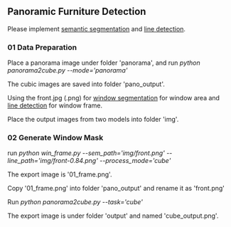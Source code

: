 ## Panoramic Furniture Detection
Please implement [semantic segmentation](https://github.com/CSAILVision/semantic-segmentation-pytorch) and [line detection](https://github.com/zhou13/lcnn). 

### 01 Data Preparation 
Place a panorama image under folder 'panorama', and run *python panorama2cube.py --mode='panorama'*

The cubic images are saved into folder 'pano_output'.

Using the front.jpg (.png) for [window segmentation](https://github.com/CSAILVision/semantic-segmentation-pytorch) for window area and [line detection](https://github.com/zhou13/lcnn) for window frame. 

Place the output images from two models into folder 'img'.

### 02 Generate Window Mask
run *python win_frame.py --sem_path='img/front.png' --line_path='img/front-0.84.png' --process_mode='cube'* 

The export image is '01_frame.png'.

Copy '01_frame.png' into folder 'pano_output' and rename it as 'front.png'

Run *python panorama2cube.py --task='cube'*

The export image is under folder 'output' and named 'cube_output.png'.
